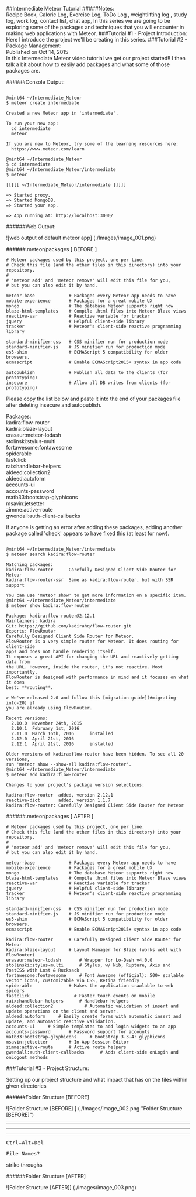 ##Intermediate Meteor Tutorial
#####Notes:  
Recipe Book, Caloric Log, Exercise Log, ToDo Log , weightlifting log , study log, work log, contact list, chat app, 
In this series we are going to be exploring some of the packages and techniques that you will encounter in making web applications with Meteor. 
###Tutorial #1 - Project Introduction: 
Here I introduce the project we'll be creating in this series.
###Tutorial #2 - Package Management:  
Published on Oct 14, 2015  
In this Intermediate Meteor video tutorial we get our project started!! I then talk a bit about how to easily add packages and what some of those packages are. 

######Console Output:  

```Console  

@mint64 ~/Intermediate_Meteor 
$ meteor create intermediate

Created a new Meteor app in 'intermediate'.   

To run your new app:                          
  cd intermediate                             
  meteor                                      
                                              
If you are new to Meteor, try some of the learning resources here:
  https://www.meteor.com/learn                
                                              
@mint64 ~/Intermediate_Meteor 
$ cd intermediate
@mint64 ~/Intermediate_Meteor/intermediate 
$ meteor

[[[[[ ~/Intermediate_Meteor/intermediate ]]]]]

=> Started proxy.                             
=> Started MongoDB.                           
=> Started your app.                          

=> App running at: http://localhost:3000/

```

######Web Output:  

![web output of default meteor app] (./Images/image_001.png)

######.meteor/packages [ BEFORE ] 

```text
# Meteor packages used by this project, one per line.
# Check this file (and the other files in this directory) into your repository.
#
# 'meteor add' and 'meteor remove' will edit this file for you,
# but you can also edit it by hand.

meteor-base             # Packages every Meteor app needs to have
mobile-experience       # Packages for a great mobile UX
mongo                   # The database Meteor supports right now
blaze-html-templates    # Compile .html files into Meteor Blaze views
reactive-var            # Reactive variable for tracker
jquery                  # Helpful client-side library
tracker                 # Meteor's client-side reactive programming library

standard-minifier-css   # CSS minifier run for production mode
standard-minifier-js    # JS minifier run for production mode
es5-shim                # ECMAScript 5 compatibility for older browsers.
ecmascript              # Enable ECMAScript2015+ syntax in app code

autopublish             # Publish all data to the clients (for prototyping)
insecure                # Allow all DB writes from clients (for prototyping)
```

Please copy the list below and paste it into the end of your packages file after deleting insecure and autopublish. 

Packages:  
kadira:flow-router  
kadira:blaze-layout  
erasaur:meteor-lodash  
stolinski:stylus-multi  
fortawesome:fontawesome  
spiderable  
fastclick  
raix:handlebar-helpers  
aldeed:collection2  
aldeed:autoform  
accounts-ui  
accounts-password  
matb33:bootstrap-glyphicons  
msavin:jetsetter  
zimme:active-route  
gwendall:auth-client-callbacks  

If anyone is getting an error after adding these packages, adding another package called 'check' appears to have fixed this (at least for now).  
```Console  

@mint64 ~/Intermediate_Meteor/intermediate 
$ meteor search kadira:flow-router

Matching packages:                            
kadira:flow-router      Carefully Designed Client Side Router for Meteor
kadira:flow-router-ssr  Same as kadira:flow-router, but with SSR support

You can use 'meteor show' to get more information on a specific item.
@mint64 ~/Intermediate_Meteor/intermediate 
$ meteor show kadira:flow-router

Package: kadira:flow-router@2.12.1            
Maintainers: kadira                           
Git: https://github.com/kadirahq/flow-router.git
Exports: FlowRouter                                                                     
Carefully Designed Client Side Router for Meteor.
FlowRouter is a very simple router for Meteor. It does routing for client-side
apps and does not handle rendering itself.
It exposes a great API for changing the URL and reactively getting data from
the URL. However, inside the router, it's not reactive. Most importantly,
FlowRouter is designed with performance in mind and it focuses on what it does
best: **routing**.

> We've released 2.0 and follow this [migration guide](#migrating-into-20) if
you are already using FlowRouter.
                                              
Recent versions:                              
  2.10.0  November 24th, 2015                 
  2.10.1  February 1st, 2016
  2.11.0  March 16th, 2016      installed
  2.12.0  April 21st, 2016
  2.12.1  April 21st, 2016      installed

Older versions of kadira:flow-router have been hidden. To see all 20 versions,
run 'meteor show --show-all kadira:flow-router'.
@mint64 ~/Intermediate_Meteor/intermediate 
$ meteor add kadira:flow-router  

Changes to your project's package version selections:
                                              
kadira:flow-router  added, version 2.12.1     
reactive-dict       added, version 1.1.7                                             
kadira:flow-router: Carefully Designed Client Side Router for Meteor

```
######.meteor/packages [ AFTER ] 

```Text
# Meteor packages used by this project, one per line.
# Check this file (and the other files in this directory) into your repository.
#
# 'meteor add' and 'meteor remove' will edit this file for you,
# but you can also edit it by hand.

meteor-base             # Packages every Meteor app needs to have
mobile-experience       # Packages for a great mobile UX
mongo                   # The database Meteor supports right now
blaze-html-templates    # Compile .html files into Meteor Blaze views
reactive-var            # Reactive variable for tracker
jquery                  # Helpful client-side library
tracker                 # Meteor's client-side reactive programming library

standard-minifier-css   # CSS minifier run for production mode
standard-minifier-js    # JS minifier run for production mode
es5-shim                # ECMAScript 5 compatibility for older browsers.
ecmascript              # Enable ECMAScript2015+ syntax in app code

kadira:flow-router      # Carefully Designed Client Side Router for Meteor
kadira:blaze-layout     # Layout Manager for Blaze (works well with FlowRouter)
erasaur:meteor-lodash       # Wrapper for Lo-Dash v4.0.0
stolinski:stylus-multi      # Stylus, w/ Nib, Rupture, Axis and PostCSS with Lost & Rucksack
fortawesome:fontawesome     # Font Awesome (official): 500+ scalable vector icons, customizable via CSS, Retina friendly
spiderable              # Makes the application crawlable to web spiders
fastclick                 # Faster touch events on mobile
raix:handlebar-helpers      # Handlebar helpers
aldeed:collection2            # Automatic validation of insert and update operations on the client and server.
aldeed:autoform     # Easily create forms with automatic insert and update, and automatic reactive validation.
accounts-ui     # Simple templates to add login widgets to an app
accounts-password       # Password support for accounts
matb33:bootstrap-glyphicons     # Bootstrap 3.3.4: glyphicons
msavin:jetsetter        # In-App Session Editor 
zimme:active-route      # Active route helpers
gwendall:auth-client-callbacks      # Adds client-side onLogin and onLogout methods

```


###Tutorial #3 - Project Structure:  

Setting up our project structure and what impact that has on the files within given directories

######Folder Structure [BEFORE] 

![Folder Structure [BEFORE] ] (./Images/image_002.png "Folder Structure [BEFORE]")  
   
___  
---  
***  
<kbd>Ctrl</kbd>+<kbd>Alt</kbd>+<kbd>Del</kbd>

<kbd>File Names?</kbd>

~~strike throughs~~

######Folder Structure [AFTER]  

![Folder Structure [AFTER]] (./Images/image_003.png)


















